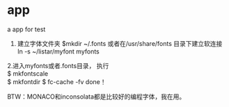 app
===

a app for test


1. 建立字体文件夹  $mkdir ~/.fonts   或者在/usr/share/fonts  目录下建立软连接  ln -s ~/listar/myfont myfonts

2.进入myfonts或者.fonts目录，  执行  
$ mkfontscale  
$ mkfontdir
$ fc-cache -fv 
done！

BTW：MONACO和inconsolata都是比较好的编程字体，我在用。
